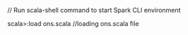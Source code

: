 
// Run scala-shell command to start Spark CLI environment

scala>:load ons.scala     //loading ons.scala file


